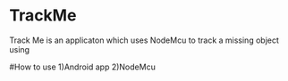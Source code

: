 # TrackMe
Track Me is an applicaton which uses NodeMcu to track a missing object using 

#How to use
1)Android app 
2)NodeMcu
